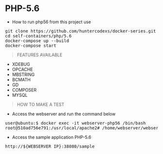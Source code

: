 # PHP-5.6

- How to run php56 from this project use

<pre>
git clone https://github.com/huntercodexs/docker-series.git .
cd self-containers/php/5.6
docker-compose up --build
docker-compose start
</pre>

> FEATURES AVAILABLE

- XDEBUG
- OPCACHE
- MBSTRING
- BCMATH
- GD
- COMPOSER
- MYSQL

> HOW TO MAKE A TEST

- Access the webserver and run the command below

<pre>
user@ubuntu:$ docker exec -it webserver-php56 /bin/bash
root@510ad756e791:/usr/local/apache2# /home/webserver/webserver.sh restart
</pre>

- Access the sample application PHP-5.6

<pre>
http://${WEBSERVER_IP}:38080/sample
</pre>
